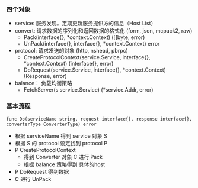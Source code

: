 ### 四个对象
- service: 服务发现。定期更新服务提供方的信息（Host List）
- convert: 请求数据的序列化和返回数据的格式化 (form, json, mcpack2, raw)
	- Pack(interface{}, *context.Context) ([]byte, error)
	- UnPack(interface{}, interface{}, *context.Context) error
- protocol: 请求发送的对象 (http, nshead, pbrpc)
 	- CreateProtocolContext(service.Service, interface{}, *context.Context) (interface{}, error)
	- DoRequest(service.Service, interface{}, *context.Context) (Response, error)
- balance： 负载均衡策略
	- FetchServer(s service.Service) (*service.Addr, error)


### 基本流程

```
func Do(serviceName string, request interface{}, response interface{}, converterType ConverterType) error
```

- 根据 serviceName 得到 service 对象 S
- 根据 S 的 protocol 设定找到 protocol P
- P CreateProtocolContext 
    - 得到 Converter 对象 C 进行 Pack
    - 根据 balance 策略得到 具体的host
- P DoRequest 得到数据
- C 进行 UnPack

